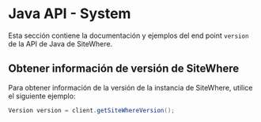# Java API - System

<Seo/>

Esta sección contiene la documentación y ejemplos del end point `version` de la API de Java de SiteWhere.

## Obtener información de versión de SiteWhere

Para obtener información de la versión de la instancia de SiteWhere, utilice el siguiente ejemplo:

```java
Version version = client.getSiteWhereVersion();
```
